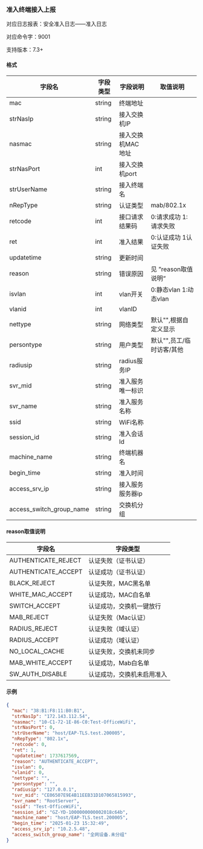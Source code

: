 ### 准入终端接入上报

对应日志报表：安全准入日志——准入日志

对应命令字：9001

支持版本：7.3+

#### 格式

| 字段名 | 字段类型   | 字段说明       | 取值说明            |
| --- |--------|------------|-----------------|
| mac | string | 终端地址       |                 |
| strNasIp | string | 接入交换机IP    |                 |
| nasmac | string | 接入交换机MAC地址 |                 |
| strNasPort | int    | 接入交换机port  |                 |
| strUserName | string | 接入终端名      |                 |
| nRepType | string | 认证类型       | mab/802.1x      |
| retcode | int    | 接口请求结果码    | 0:请求成功 1:请求失败   |
| ret | int    | 准入结果       | 0:认证成功 1认证失败    |
| updatetime | string | 更新时间       |                 |
| reason | string | 错误原因       | 见 ”reason取值说明“  |
| isvlan | int    | vlan开关     | 0:静态vlan 1:动态vlan |
| vlanid | int    | vlanID     |                 |
| nettype | string | 网络类型       | 默认"",根据自定义显示    |
| persontype | string | 用户类型       | 默认"",员工/临时访客/其他 |
| radiusip | string | radius服务IP |                 |
| svr_mid | string | 准入服务唯一标识   |                 |
| svr_name | string | 准入服务名称     |                 |
| ssid | string | WiFi名称     |                 |
| session_id | string | 准入会话Id     |                 |
| machine_name | string | 终端机器名      |                 |
| begin_time | string | 准入时间       |                 |
| access_srv_ip | string | 接入服务服务器ip  |                 |
| access_switch_group_name | string | 交换机分组      |                 |

#### reason取值说明
| 字段名                 | 字段类型 |
|---------------------|-------------------|
| AUTHENTICATE_REJECT |认证失败（证书认证）|
| AUTHENTICATE_ACCEPT | 认证成功（证书认证）|
| BLACK_REJECT        | 认证失败，MAC黑名单|
| WHITE_MAC_ACCEPT    |    认证成功，MAC白名单|
| SWITCH_ACCEPT       |     认证成功，交换机一键放行|
| 	MAB_REJECT         |     认证失败（Mac认证）|
| 	RADIUS_REJECT      |     认证失败（域认证）|
| 	RADIUS_ACCEPT      |    认证成功（域认证）|
| 	NO_LOCAL_CACHE     |    认证失败，交换机未同步|
| 	MAB_WHITE_ACCEPT   |   认证成功，Mab白名单|
| 	SW_AUTH_DISABLE    |   认证成功，交换机未启用准入|

#### 示例

```json
{
  "mac": "38:B1:F8:11:B0:B1",
  "strNasIp": "172.143.112.54",
  "nasmac": "10-C1-72-1E-86-C0:Test-OfficeWiFi",
  "strNasPort": 0,
  "strUserName": "host/EAP-TLS.test.200005",
  "nRepType": "802.1x",
  "retcode": 0,
  "ret": 1,
  "updatetime": 1737617569,
  "reason": "AUTHENTICATE_ACCEPT",
  "isvlan": 0,
  "vlanid": 0,
  "nettype": "",
  "persontype": "",
  "radiusip": "127.0.0.1",
  "svr_mid": "CE06507E9E4B11EEB31D107065815993",
  "svr_name": "RootServer",
  "ssid": "Test-OfficeWiFi",
  "session_id": "GZ-YD-1000000000002018c64b",
  "machine_name": "host/EAP-TLS.test.200005",
  "begin_time": "2025-01-23 15:32:49",
  "access_srv_ip": "10.2.5.48",
  "access_switch_group_name": "全网设备.未分组"
}
```